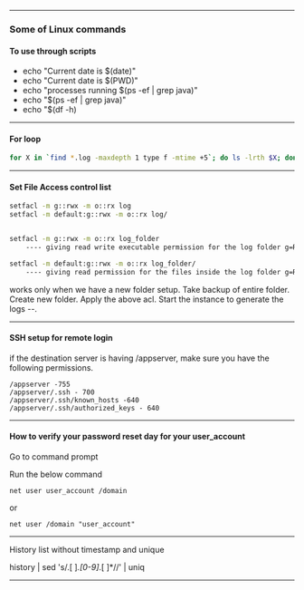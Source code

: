 
---
### Some of Linux commands


#### To use through scripts

- echo "Current date is $(date)"
- echo "Current date is $(PWD)"
- echo "processes running $(ps -ef | grep java)"
- echo "$(ps -ef | grep java)"
- echo "$(df -h)

---

#### For loop

```bash
for X in `find *.log -maxdepth 1 type f -mtime +5`; do ls -lrth $X; done
```

---

#### Set File Access control list

```bash
setfacl -m g::rwx -m o::rx log
setfacl -m default:g::rwx -m o::rx log/
```

```bash

setfacl -m g::rwx -m o::rx log_folder 
    ---- giving read write executable permission for the log folder g=RWX others=RX
```
```bash
setfacl -m default:g::rwx -m o::rx log_folder/ 
    ---- giving read permission for the files inside the log folder g=RWX others=RX
```

works only when we have a new folder setup.  Take backup of entire folder.  Create new folder. Apply the above acl. Start the instance to generate the logs --.  

---

#### SSH setup for remote login

if the destination server is having /appserver, make sure you have the following permissions.

```
/appserver -755
/appserver/.ssh - 700
/appserver/.ssh/known_hosts -640
/appserver/.ssh/authorized_keys - 640
```

---------------------------------------------------------------------

#### How to verify your password reset day for your user_account

Go to command prompt

Run the below command

    net user user_account /domain

or

    net user /domain "user_account"

---

History list without timestamp and unique 

history | sed 's/.[ ]*.[0-9]*.[ ]*//' | uniq

---

